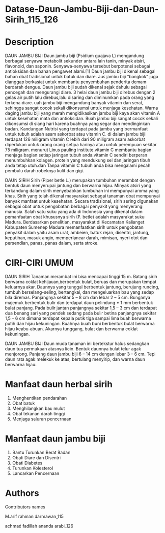 # Datase-Daun-Jambu-Biji-dan-Daun-Sirih_115_126

# Description

DAUN JAMBU BIJI
Daun jambu biji (Psidium guajava L) mengandung berbagai senyawa metabolit sekunder antara lain tanin, minyak atsiri, flavonoid, dan saponin. 
Senyawa-senyawa tersebut berpotensi sebagai antioksidan dan bahan pengawet alami.[1] Daun jambu biji dikenal sebagai bahan obat tradisional untuk batuk dan diare. 
Jus jambu biji “bangkok” juga dianggap berkasiat untuk membantu penyembuhan penderita demam berdarah dengue. Daun jambu biji sudah dikenal sejak dahulu sebagai pencegah dan
mengurangi diare. 3 helai daun jambu biji direbus dengan 2 gelas air putih lalu direbus,lalu disaring dan diminumkan pada orang yang terkena diare.
uah jambu biji mengandung banyak vitamin dan serat, sehingga sangat cocok sekali dikonsumsi untuk menjaga kesehatan. Warna daging jambu biji yang merah mengidikasikan
jambu biji kaya akan vitamin A untuk kesehatan mata dan antioksidan. Buah jambu biji sangat cocok sekali dikonsumsi di siang hari karena buahnya yang segar dan
mendinginkan badan. Kandungan Nutrisi yang terdapat pada jambu yang bermanfaat untuk tubuh adalah asam askorbat atau vitamin C.
di dalam jambu biji terdapat 126 miligram vitamin C lebih dari 90 miligram asam askorbat diperlukan untuk orang orang setipa harinya atau untuk perempuan sekitar 75 miligram.
menurut Linus pauling institute.vitamin C membantu bagian menjaga bagian setiap jaringan tubuh anda.vitamin C sendiri berperan menumbuhkan kolagen.
protein yang mendukung sel dan jaringan tibuh anda tetap utuh.dan Tanpa vitamin C tubuh anda bisa mengalami pecah pembulu darah.robeknya kulit dan gigi. 

DAUN SIRIH
Sirih (Piper betle L.) merupakan tumbuhan merambat dengan bentuk daun menyerupai jantung dan berwarna hijau. Minyak atsiri yang terkandung dalam sirih
menyebabkan tumbuhan ini mempunyai aroma yang khas. Sirih yang telah dikenal masyarakat sebagai tanaman obat mempunyai banyak manfaat untuk kesehatan.
Secara tradisional, sirih sering digunakan sebagai obat untuk pengobatan berbagai penyakit yang menyerang manusia. Salah satu suku yang ada di Indonesia yang dikenal 
dalam pemanfaatan obat khususnya sirih (P. betle) adalah masyarakat suku Madura. Berdasarkan penelitian, masyarakat di Kecamatan Kalianget Kabupaten Sumenep Madura
memanfaatkan sirih untuk pengobatan penyakit dalam yaitu asam urat, ambeien, batuk rejan, disentri, jantung, keputihan, masuk angin, memperlancar darah, mimisan, 
nyeri otot dan persendian, panas, panas dalam, serta stroke.

# CIRI-CIRI UMUM

DAUN SIRIH Tanaman merambat ini bisa mencapai tinggi 15 m. Batang sirih berwarna coklat kehijauan,berbentuk bulat, beruas dan merupakan tempat keluarnya akar. Daunnya yang tunggal berbentuk jantung, berujung runcing, tumbuh berselang-seling, bertangkai, dan mengeluarkan bau yang sedap bila diremas. Panjangnya sekitar 5 – 8 cm dan lebar 2 – 5 cm. Bunganya majemuk berbentuk bulir dan terdapat daun pelindung ± 1 mm berbentuk bulat panjang. Pada bulir jantan panjangnya sekitar 1,5 – 3 cm dan terdapat dua benang sari yang pendek sedang pada bulir betina panjangnya sekitar 1,5 – 6 cm dimana terdapat kepala putik tiga sampai lima buah berwarna putih dan hijau kekuningan. Buahnya buah buni berbentuk bulat berwarna hijau keabu-abuan. Akarnya tunggang, bulat dan berwarna coklat kekuningan.

DAUN JAMBU BIJI Daun muda tanaman ini bertekstur halus sedangkan daun tua permukaan atasnya licin. Bentuk daunnya bulat telur agak menjorong. Panjang daun jambu biji 6 – 14 cm dengan lebar 3 – 6 cm. Tepi daun rata agak melekuk ke atas, bertulang menyirip, dan warna daun berwarna hijau.

# Manfaat daun herbal sirih

1. Menghentikan pendarahan
2. Obat batuk
3. Menghilangkan bau mulut
4. Obat tekanan darah tinggi
5. Menjaga saluran pencernaan

# Manfaat daun jambu biji

1. Bantu Turunkan Berat Badan
2. Obati Diare dan Disentri
3. Obati Diabetes
4. Turunkan Kolesterol
5. Lancarkan Pencernaan

# Authors

Contributors names

M.arif rahman darmawan_115

achmad fadillah ananda arabi_126
